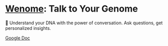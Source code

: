 # [Wenome](https://talktoyourgenome.vercel.app/): Talk to Your Genome

🧬 Understand your DNA with the power of conversation. Ask questions, get personalized insights.

[Google Doc](https://docs.google.com/document/d/1ZOzHEC29YuKmqMNr29M_fS8OZqXemu1glG63IIwPt-E/edit?pli=1&tab=t.0#heading=h.r24ttf536ta2)
